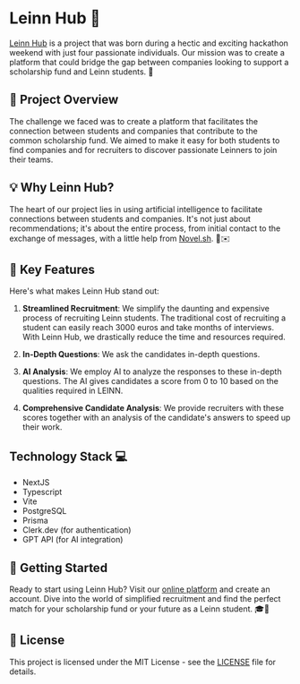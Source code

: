 # Leinn Hub 🚀

[Leinn Hub](https://leinn-hub.vercel.app/) is a project that was born during a hectic and exciting hackathon weekend with just four passionate individuals. Our mission was to create a platform that could bridge the gap between companies looking to support a scholarship fund and Leinn students. 🤝

## 📌 Project Overview

The challenge we faced was to create a platform that facilitates the connection between students and companies that contribute to the common scholarship fund. We aimed to make it easy for both students to find companies and for recruiters to discover passionate Leinners to join their teams.

## 💡 Why Leinn Hub?

The heart of our project lies in using artificial intelligence to facilitate connections between students and companies. It's not just about recommendations; it's about the entire process, from initial contact to the exchange of messages, with a little help from [Novel.sh](https://novel.sh/). 🧠✉️

## 🎯 Key Features

Here's what makes Leinn Hub stand out:

1. **Streamlined Recruitment**: We simplify the daunting and expensive process of recruiting Leinn students. The traditional cost of recruiting a student can easily reach 3000 euros and take months of interviews. With Leinn Hub, we drastically reduce the time and resources required.

2. **In-Depth Questions**: We ask the candidates in-depth questions.

3. **AI Analysis**: We employ AI to analyze the responses to these in-depth questions. The AI gives candidates a score from 0 to 10 based on the qualities required in LEINN.

4. **Comprehensive Candidate Analysis**: We provide recruiters with these scores together with an analysis of the candidate's answers to speed up their work.

## Technology Stack 💻

- NextJS
- Typescript
- Vite
- PostgreSQL
- Prisma
- Clerk.dev (for authentication)
- GPT API (for AI integration)

## 🚀 Getting Started

Ready to start using Leinn Hub? Visit our [online platform](https://leinn-hub.vercel.app) and create an account. Dive into the world of simplified recruitment and find the perfect match for your scholarship fund or your future as a Leinn student. 🎓💼

## 📝 License

This project is licensed under the MIT License - see the [LICENSE](LICENSE) file for details.
